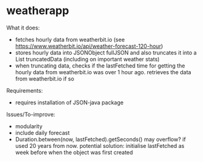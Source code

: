 # weatherapp

What it does:
- fetches hourly data from weatherbit.io (see https://www.weatherbit.io/api/weather-forecast-120-hour)
- stores hourly data into JSONObject fullJSON and also truncates it into a List truncatedData (including on important weather stats)
- when truncating data, checks if the lastFetched time for getting the hourly data from weatherbit.io was over 1 hour ago. retrieves the data from weatherbit.io if so

Requirements:
- requires installation of JSON-java package

Issues/To-improve:
- modularity
- include daily forecast
- Duration.between(now, lastFetched).getSeconds() may overflow? if used 20 years from now. potential solution: initialise lastFetched as week before when the object was first created